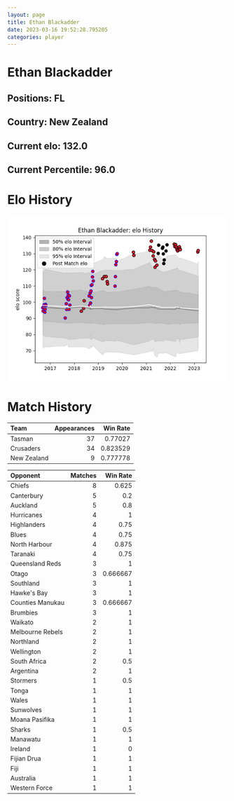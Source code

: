 ```yaml
---  
layout: page  
title: Ethan Blackadder  
date: 2023-03-16 19:52:28.795205  
categories: player  
---
```

# Ethan Blackadder

## Positions: FL

## Country: New Zealand

## Current elo: 132.0

## Current Percentile: 96.0

# Elo History


![elo history](history_EthanBlackadder.png)
# Match History


| Team        |   Appearances |   Win Rate |
|:------------|--------------:|-----------:|
| Tasman      |            37 |   0.77027  |
| Crusaders   |            34 |   0.823529 |
| New Zealand |             9 |   0.777778 |

| Opponent         |   Matches |   Win Rate |
|:-----------------|----------:|-----------:|
| Chiefs           |         8 |   0.625    |
| Canterbury       |         5 |   0.2      |
| Auckland         |         5 |   0.8      |
| Hurricanes       |         4 |   1        |
| Highlanders      |         4 |   0.75     |
| Blues            |         4 |   0.75     |
| North Harbour    |         4 |   0.875    |
| Taranaki         |         4 |   0.75     |
| Queensland Reds  |         3 |   1        |
| Otago            |         3 |   0.666667 |
| Southland        |         3 |   1        |
| Hawke's Bay      |         3 |   1        |
| Counties Manukau |         3 |   0.666667 |
| Brumbies         |         3 |   1        |
| Waikato          |         2 |   1        |
| Melbourne Rebels |         2 |   1        |
| Northland        |         2 |   1        |
| Wellington       |         2 |   1        |
| South Africa     |         2 |   0.5      |
| Argentina        |         2 |   1        |
| Stormers         |         1 |   0.5      |
| Tonga            |         1 |   1        |
| Wales            |         1 |   1        |
| Sunwolves        |         1 |   1        |
| Moana Pasifika   |         1 |   1        |
| Sharks           |         1 |   0.5      |
| Manawatu         |         1 |   1        |
| Ireland          |         1 |   0        |
| Fijian Drua      |         1 |   1        |
| Fiji             |         1 |   1        |
| Australia        |         1 |   1        |
| Western Force    |         1 |   1        |